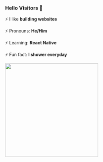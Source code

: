 ### Hello Visitors 👋

⚡ I like <b>building websites</b>

⚡ Pronouns: <b>He/Him</b>

⚡ Learning: <b>React Native</b>

⚡ Fun fact: <b>I shower everyday</b>

<img src="https://i.gifer.com/1pLh.gif" width=300>
